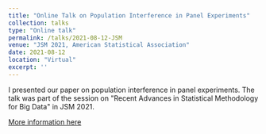 ```yaml
---
title: "Online Talk on Population Interference in Panel Experiments"
collection: talks
type: "Online talk"
permalink: /talks/2021-08-12-JSM
venue: "JSM 2021, American Statistical Association"
date: 2021-08-12
location: "Virtual"
excerpt: ''
---
```


I presented our paper on population interference in panel experiments. The talk was part of the session on "Recent Advances in Statistical Methodology for Big Data" in JSM 2021.

[More information here](https://ww2.amstat.org/meetings/jsm/2021/onlineprogram/ActivityDetails.cfm?SessionID=220728)
